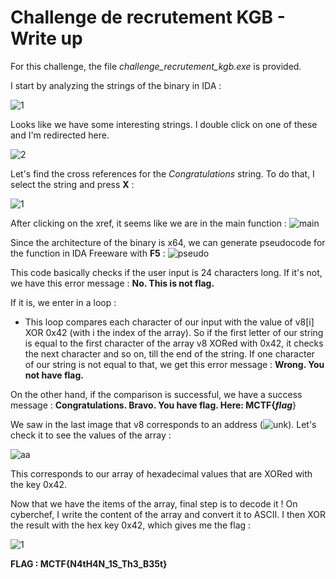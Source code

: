 # Challenge de recrutement KGB - Write up

For this challenge, the file <em>challenge_recrutement_kgb.exe</em> is provided.

I start by analyzing the strings of the binary in IDA :

![1](https://user-images.githubusercontent.com/66923124/164982311-c5e7fd34-030d-4542-b98d-c0c1e349b5cf.png)

Looks like we have some interesting strings. I double click on one of these and I'm redirected here.

![2](https://user-images.githubusercontent.com/66923124/164982383-3fb3e684-e181-4ada-bee8-3f2ba6ca5db7.PNG)

Let's find the cross references for the <em>Congratulations</em> string. To do that, I select the string and press <strong>X</strong> :

![1](https://user-images.githubusercontent.com/66923124/164982532-ed2e4832-45e1-4157-8a43-1661aef5791d.png)

After clicking on the xref, it seems like we are in the main function :
![main](https://user-images.githubusercontent.com/66923124/164982610-59e4ffae-907f-4e0b-98c2-c8cf2b4485de.PNG)

Since the architecture of the binary is x64, we can generate pseudocode for the function in IDA Freeware with <strong>F5</strong> :
![pseudo](https://user-images.githubusercontent.com/66923124/164982739-99a1bdf7-b1bb-4338-a8d4-15a7711a1547.PNG)


This code basically checks if the user input is 24 characters long.
If it's not, we have this error message : <strong>No. This is not flag.</strong>

If it is, we enter in a loop :
- This loop compares each character of our input with the value of v8[i] XOR 0x42 (with i the index of the array).
So if the first letter of our string is equal to the first character of the array v8 XORed with 0x42, it checks the next character and so on, till the end of the string.
If one character of our string is not equal to that, we get this error message : <strong>Wrong. You not have flag.</strong>

On the other hand, if the comparison is successful, we have a success message : <strong>Congratulations. Bravo. You have flag. Here: MCTF{<em>flag</em></strong>}

We saw in the last image that v8 corresponds to an address (![unk](https://user-images.githubusercontent.com/66923124/164983488-487eecd8-97d3-49fd-8a59-476c8b6c4b59.png)). Let's check it to see the values of the array :

![aa](https://user-images.githubusercontent.com/66923124/164983647-6ffed748-2b18-4ad7-9f52-f79408161924.png)

This corresponds to our array of hexadecimal values that are XORed with the key 0x42. 

Now that we have the items of the array, final step is to decode it ! On cyberchef, I write the content of the array and convert it to ASCII. I then XOR the result with the hex key 0x42, which gives me the flag :

![1](https://user-images.githubusercontent.com/66923124/164983883-dec59a4f-97b6-4d7c-95ed-0cc4c4347328.png)

<strong> FLAG : MCTF{N4tH4N_1S_Th3_B35t} </strong>

